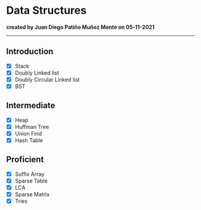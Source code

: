 # Data Structures

**created by Juan Diego Patiño Muñoz Mente on 05-11-2021**

---

## Introduction
- [x] Stack
- [x] Doubly Linked list
- [x] Doubly Circular Linked list
- [x] BST

## Intermediate
- [x] Heap
- [x] Huffman Tree
- [x] Union Find
- [x] Hash Table

## Proficient
- [x] Suffix Array
- [x] Sparse Table
- [x] LCA
- [x] Sparse Matrix
- [x] Tries
